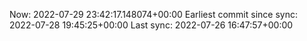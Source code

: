 Now: 2022-07-29 23:42:17.148074+00:00 Earliest commit since sync: 2022-07-28 19:45:25+00:00 Last sync: 2022-07-26 16:47:57+00:00
